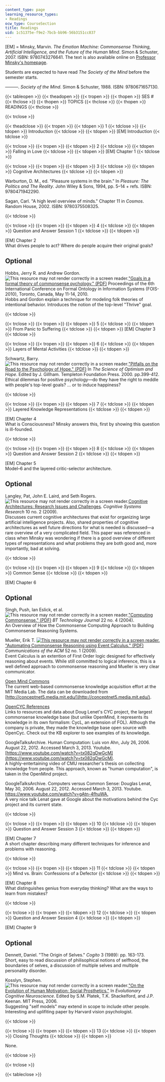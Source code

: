 ```yaml
---
content_type: page
learning_resource_types:
- Readings
ocw_type: CourseSection
title: Readings
uid: 1c51375e-f9e2-7bcb-bb96-56b3151cc837
---
```


\[EM\] = Minsky, Marvin. _The Emotion Machine: Commonsense Thinking, Artificial Intelligence, and the Future of the Human Mind_. Simon & Schuster, 2007. ISBN: 9780743276641. The text is also available online on [Professor Minsky's homepage](http://web.media.mit.edu/~minsky/).

Students are expected to have read _The Society of the Mind_ before the semester starts.

———. _Society of the Mind_. Simon & Schuster, 1988. ISBN: 9780671657130.

{{< tableopen >}}
{{< theadopen >}}
{{< tropen >}}
{{< thopen >}}
SES #
{{< thclose >}}
{{< thopen >}}
TOPICS
{{< thclose >}}
{{< thopen >}}
READINGS
{{< thclose >}}

{{< trclose >}}

{{< theadclose >}}
{{< tropen >}}
{{< tdopen >}}
1
{{< tdclose >}}
{{< tdopen >}}
Introduction
{{< tdclose >}}
{{< tdopen >}}
\[EM\] Introduction
{{< tdclose >}}

{{< trclose >}}
{{< tropen >}}
{{< tdopen >}}
2
{{< tdclose >}}
{{< tdopen >}}
Falling in Love
{{< tdclose >}}
{{< tdopen >}}
\[EM\] Chapter 1
{{< tdclose >}}

{{< trclose >}}
{{< tropen >}}
{{< tdopen >}}
3
{{< tdclose >}}
{{< tdopen >}}
Cognitive Architectures
{{< tdclose >}}
{{< tdopen >}}


Warburton, D. M., ed. "Pleasure systems in the brain." In _Pleasure: The Politics and The Reality_. John Wiley & Sons, 1994, pp. 5–14 + refs. ISBN: 9780471942290.

Sagan, Carl. "A high level overview of minds." Chapter 11 in _Cosmos_. Random House, 2002. ISBN: 9780375508325.


{{< tdclose >}}

{{< trclose >}}
{{< tropen >}}
{{< tdopen >}}
4
{{< tdclose >}}
{{< tdopen >}}
Question and Answer Session 1
{{< tdclose >}}
{{< tdopen >}}


\[EM\] Chapter 2  
What drives people to act? Where do people acquire their original goals?

Optional
--------

Hobbs, Jerry R. and Andrew Gordon. ![This resource may not render correctly in a screen reader.](/images/inacessible.gif)["Goals in a formal theory of commonsense pychology." (PDF)](http://www.isi.edu/~hobbs/goals-fois-may10.pdf) Proceedings of the 6th International Conference on Formal Ontology in Information Systems (FOIS-2010), Toronto, Canada, May 11-14, 2010.  
Hobbs and Gordon explain a technique for modeling folk theories of intentional behavior. Introduces the notion of the top-level "Thrive" goal.


{{< tdclose >}}

{{< trclose >}}
{{< tropen >}}
{{< tdopen >}}
5
{{< tdclose >}}
{{< tdopen >}}
From Panic to Suffering
{{< tdclose >}}
{{< tdopen >}}
\[EM\] Chapter 3
{{< tdclose >}}

{{< trclose >}}
{{< tropen >}}
{{< tdopen >}}
6
{{< tdclose >}}
{{< tdopen >}}
Layers of Mental Activities
{{< tdclose >}}
{{< tdopen >}}


Schwartz, Barry. ![This resource may not render correctly in a screen reader.](/images/inacessible.gif)["Pitfalls on the Road to the Psychology of Hope." (PDF)](http://www.swarthmore.edu/SocSci/bschwar1/pitfalls.pdf) In _The Science of Optimism and Hope_. Edited by J. Gillham. Templeton Foundation Press. 2000. pp.399-412.  
Ethical dilemmas for positive psychology—do they have the right to meddle with people's top-level goals? ... or to induce happiness?


{{< tdclose >}}

{{< trclose >}}
{{< tropen >}}
{{< tdopen >}}
7
{{< tdclose >}}
{{< tdopen >}}
Layered Knowledge Representations
{{< tdclose >}}
{{< tdopen >}}


\[EM\] Chapter 4  
What is Consciousness? Minsky answers this, first by showing this question is ill-founded.


{{< tdclose >}}

{{< trclose >}}
{{< tropen >}}
{{< tdopen >}}
8
{{< tdclose >}}
{{< tdopen >}}
Question and Answer Session 2
{{< tdclose >}}
{{< tdopen >}}


\[EM\] Chapter 5  
Model–6 and the layered critic-selector architecture.

Optional
--------

Langley, Pat, John E. Laird, and Seth Rogers. ![This resource may not render correctly in a screen reader.](/images/inacessible.gif)[Cognitive Architectures: Research Issues and Challenges](http://www.isle.org/~langley/papers/cogarch.cogsys08.pdf). _Cognitive Systems Research_ 10 no. 2 (2009).  
Discusses current cognitive architectures that exist for organizing large artificial intelligence projects. Also, shared properties of cognitive architectures as well future directions for what is needed is discussed—a rare overview of a very complicated field. This paper was referenced in class when Minsky was wondering if there is a good overview of different types of representations and what problems they are both good and, more importantly, bad at solving.


{{< tdclose >}}

{{< trclose >}}
{{< tropen >}}
{{< tdopen >}}
9
{{< tdclose >}}
{{< tdopen >}}
Common Sense
{{< tdclose >}}
{{< tdopen >}}


\[EM\] Chapter 6

Optional
--------

Singh, Push, Ian Eslick, et al. ![This resource may not render correctly in a screen reader.](/images/inacessible.gif)["Computing Commonsense." (PDF)](http://web.media.mit.edu/~walter/bttj/Paper22Pages201-210.pdf) _BT Technology Journal_ 22 no. 4 (2004).  
An Overview of How the Commonsense Computing Approach to Building Commonsense Reasoning Systems.

Mueller, Erik T. [![This resource may not render correctly in a screen reader.](/images/inacessible.gif)"Automating Commonsense Reasoning using Event Calculus." (PDF)](http://citeseerx.ist.psu.edu/viewdoc/download?doi=10.1.1.73.2771&rep=rep1&type=pdf) _Communications of the ACM_ 52 no. 1 (2009).  
Event Calculus is an extention of First Order logic designed for effectively reasoning about events. While still committed to logical inference, this is a well defined approach to commonsense reasoning and Mueller is very clear communicator.

[Open Mind Commons](http://p2pfoundation.net/Open_Mind_Commons)  
The current web-based commonsense knowledge acquisition effort at the MIT Media Lab. The data can be downloaded from [http://conceptnet5.media.mit.edu/](http://conceptnet5.media.mit.edu/).

[OpenCYC References](https://www.ime.usp.br/~fr/opencyc/)  
Links to resources and data about Doug Lenet's CYC project, the largest commonsense knowledge base (but unlike OpenMind, it represents its knowledge in its own formalism: CycL, an extension of FOL). Although the company is private, they made the knowledge base open source with OpenCyc. Check out the KB explorer to see examples of its knowledge.

GoogleTalksArchive. Human Computation: Luis von Ahn, July 26, 2006. August 22, 2012. Accessed March 3, 2013. Youtube. [https://www.youtube.com/watch?v=tx082gDwGcM](https://www.youtube.com/watch?v=tx082gDwGcM).  
A highly-entertaining video of CMU researcher's thesis on collecting knowledge from people. This approach, known as "human computation", is taken in the OpenMind project.

GoogleTalksArchive. Computers versus Common Sense: Douglas Lenat, May 30, 2006. August 22, 2012. Accessed March 3, 2013. Youtube. [https://www.youtube.com/watch?v=gAtn-4fhuWA.  
](https://www.youtube.com/watch?v=gAtn-4fhuWA)A very nice talk Lenat gave at Google about the motivations behind the Cyc project and its current state.


{{< tdclose >}}

{{< trclose >}}
{{< tropen >}}
{{< tdopen >}}
10
{{< tdclose >}}
{{< tdopen >}}
Question and Answer Session 3
{{< tdclose >}}
{{< tdopen >}}


\[EM\] Chapter 7  
A short chapter describing many different techniques for inference and problems with reasoning.


{{< tdclose >}}

{{< trclose >}}
{{< tropen >}}
{{< tdopen >}}
11
{{< tdclose >}}
{{< tdopen >}}
Mind vs. Brain: Confessions of a Defector
{{< tdclose >}}
{{< tdopen >}}


\[EM\] Chapter 8  
What distinguishes genius from everyday thinking? What are the ways to learn from mistakes?


{{< tdclose >}}

{{< trclose >}}
{{< tropen >}}
{{< tdopen >}}
12
{{< tdclose >}}
{{< tdopen >}}
Question and Answer Session 4
{{< tdclose >}}
{{< tdopen >}}


\[EM\] Chapter 9

Optional
--------

Dennett, Daniel. "The Origin of Selves." _Cogito_ 3 (1989): pp. 163-173.  
Short, easy to read discussion of philisophical notions of selfhood, the boundaries of selves, a discussion of multiple selves and multiple personality disorder.

Kosslyn, Stephen. ![This resource may not render correctly in a screen reader.](/images/inacessible.gif)["On the Evolution of Human Motivation: Social Prosthetics."](http://citeseerx.ist.psu.edu/viewdoc/summary?doi=10.1.1.495.7948) In _Evolutionary Cognitive Neuroscience_. Edited by S.M. Platek, T.K. Shackelford, and J.P. Keenan. MIT Press, 2006.  
Suggesting "self models" may extend in scope to include other people. Interesting and uplifiting paper by Harvard vision psychologist.


{{< tdclose >}}

{{< trclose >}}
{{< tropen >}}
{{< tdopen >}}
13
{{< tdclose >}}
{{< tdopen >}}
Closing Thoughts
{{< tdclose >}}
{{< tdopen >}}


None.


{{< tdclose >}}

{{< trclose >}}

{{< tableclose >}}